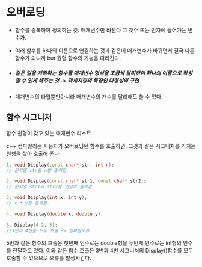 # 오버로딩

- 함수를 중복하여 정의하는 것. 매개변수만 바뀐다 그 갯수 또는 인자에 들어가는 변수가.

- 여러 함수를 하나의 이름으로 연결하는 것과 같은데 매개변수가 바뀌면서 결국 다른 함수가 되니까 but 원형 함수의 기능을 따라간다. 

- ##### 같은 일을 처리하는 함수를 매개변수 형식을 조금씩 달리하여 하나의 이름으로 작성할 수 있게 해주는 것 -> 객체지향의 특징인 다형성의 구현

- 매개변수의 타입뿐만아니라 매개변수의 개수를 달리해도 쓸 수 있다. 

## 함수 시그니처

함수 원형이 갖고 있는 매개변수 리스트

c++ 컴파일러는 사용자가 오버로딩된 함수를 호출하면, 그것과 같은 시그니처를 가지는 원형을 찾아 호출해 준다. 

~~~ c++
1. void Display(const char* str, int n);             
// 문자열 str을 n번 출력함.

2. void Display(const char* str1, const char* str2); 
// 문자열 str1과 str2를 연달아 출력함.

3. void Display(int x, int y);                       
// x * y를 출력함.

4. void Display(double x, double y);     
~~~

~~~ c++
5. Display(4.2, 3);
//3번과 4번을 모두 호출 -> 컴파일오류
~~~

5번과 같은 함수의 호출은 첫번째 인수로는 double형을 두번째 인수로는 int형의 인수를 전달하고 있다. 이와 같은 함수 호출은 3번과 4번 시그니처의 Display()함수를 모두 호출할 수 있으므로 오류를 발생시킨다. 
